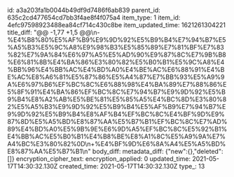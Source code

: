 id: a3a203fa1b0044b49df9d7486f6ab839
parent_id: 635c2cd477654cd7bb3f4ae8f4f075a4
item_type: 1
item_id: 4efc97598923488ea84cf714c430c8be
item_updated_time: 1621261304221
title_diff: "@@ -1,77 +1,5 @@\\n-%E4%B8%80%E5%AF%B9%E9%9D%92%E5%B9%B4%E7%94%B7%E5%A5%B3%E5%9C%A8%E9%98%B3%E5%85%89%E7%81%BF%E7%83%82%E7%9A%84%E6%97%A5%E5%AD%90%E9%87%8C%E7%9B%B8%E6%81%8B%E4%BA%86%E3%80%82%E5%B0%B1%E5%9C%A8%E4%BB%96%E4%BB%AC%E4%BD%A0%E4%BE%AC%E6%88%91%E4%BE%AC%E8%A6%81%E5%87%86%E5%A4%87%E7%BB%93%E5%A9%9A%E6%97%B6%EF%BC%8C%E6%88%98%E4%BA%89%E7%88%86%E5%8F%91%E4%BA%86%EF%BC%8C%E7%94%B7%E9%9D%92%E5%B9%B4%E8%A2%AB%E5%BE%81%E5%85%A5%E4%BC%8D%E3%80%82%E5%A5%B3%E9%9D%92%E5%B9%B4%E5%AF%B9%E7%94%B7%E9%9D%92%E5%B9%B4%E8%AF%B4%EF%BC%8C%E4%BF%9D%E9%87%8D%E5%A5%BD%E8%87%AA%E5%B7%B1%EF%BC%8C%E7%AD%89%E4%BD%A0%E5%9B%9E%E6%9D%A5%EF%BC%8C%E5%92%B1%E4%BB%AC%E5%B0%B1%E4%B8%BE%E8%A1%8C%E5%A9%9A%E7%A4%BC%E3%80%82%0D\\n+%E4%BF%9D%E6%8A%A4%E5%A5%BD%E8%87%AA%E5%B7%B1\\n"
body_diff: 
metadata_diff: {"new":{},"deleted":[]}
encryption_cipher_text: 
encryption_applied: 0
updated_time: 2021-05-17T14:30:32.130Z
created_time: 2021-05-17T14:30:32.130Z
type_: 13